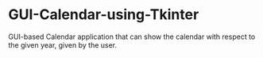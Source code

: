 # GUI-Calendar-using-Tkinter
GUI-based Calendar application that can show the calendar with respect to the given year, given by the user.

